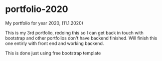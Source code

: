 # portfolio-2020
My portfolio for year 2020, (11.1.2020)

This is my 3rd portfolio, redoing this so I can get back in touch with bootstrap and other portfolios don't have backend finished. 
Will finish this one entirly with front end and working backend.

This is done just using free bootstrap template

